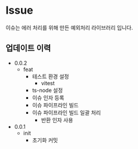 # Issue

이슈는 에러 처리를 위해 만든 예외처리 라이브러리 입니다.

## 업데이트 이력

- 0.0.2
  - feat
    - 테스트 환경 설정
      - vitest
    - ts-node 설정
    - 이슈 인자 등록
    - 이슈 파이프라인 빌드
    - 이슈 파이프라인 빌드 일괄 처리
      - 반환 인자 사용
- 0.0.1
  - init
    - 초기화 커밋
